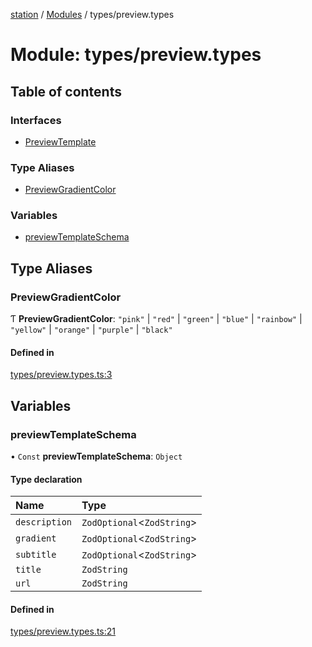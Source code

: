 [station](../README.md) / [Modules](../modules.md) / types/preview.types

# Module: types/preview.types

## Table of contents

### Interfaces

- [PreviewTemplate](../interfaces/types_preview_types.PreviewTemplate.md)

### Type Aliases

- [PreviewGradientColor](types_preview_types.md#previewgradientcolor)

### Variables

- [previewTemplateSchema](types_preview_types.md#previewtemplateschema)

## Type Aliases

### PreviewGradientColor

Ƭ **PreviewGradientColor**: ``"pink"`` \| ``"red"`` \| ``"green"`` \| ``"blue"`` \| ``"rainbow"`` \| ``"yellow"`` \| ``"orange"`` \| ``"purple"`` \| ``"black"``

#### Defined in

[types/preview.types.ts:3](https://github.com/kiotosi/station/blob/4059bc9/types/preview.types.ts#L3)

## Variables

### previewTemplateSchema

• `Const` **previewTemplateSchema**: `Object`

#### Type declaration

| Name | Type |
| :------ | :------ |
| `description` | `ZodOptional`<`ZodString`\> |
| `gradient` | `ZodOptional`<`ZodString`\> |
| `subtitle` | `ZodOptional`<`ZodString`\> |
| `title` | `ZodString` |
| `url` | `ZodString` |

#### Defined in

[types/preview.types.ts:21](https://github.com/kiotosi/station/blob/4059bc9/types/preview.types.ts#L21)
